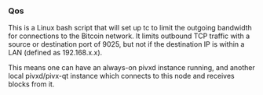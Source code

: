 ### Qos ###

This is a Linux bash script that will set up tc to limit the outgoing bandwidth for connections to the Bitcoin network. It limits outbound TCP traffic with a source or destination port of 9025, but not if the destination IP is within a LAN (defined as 192.168.x.x).

This means one can have an always-on pivxd instance running, and another local pivxd/pivx-qt instance which connects to this node and receives blocks from it.
